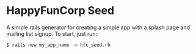 # HappyFunCorp Seed

A simple rails generator for creating a simple app with a splash page and mailing list signup. To start, just run:

```sh
$ rails new my_app_name -m hfc_seed.rb
```
